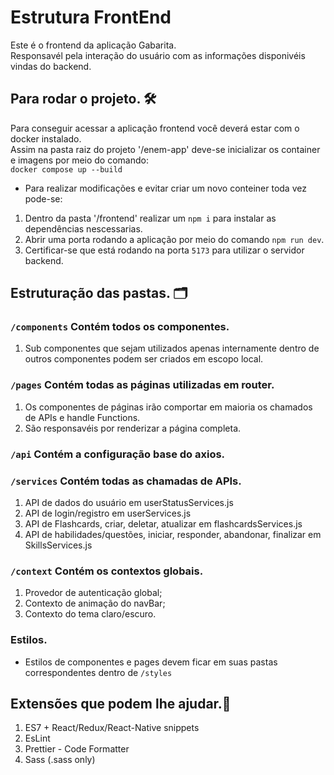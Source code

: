 # Estrutura FrontEnd

Este é o frontend da aplicação Gabarita.<br>
Responsavél pela interação do usuário com as informações disponivéis vindas do backend.

## Para rodar o projeto. 🛠

Para conseguir acessar a aplicação frontend você deverá estar com o docker instalado.<br>
Assim na pasta raiz do projeto '/enem-app' deve-se inicializar os container e imagens por meio do comando: <br>
`docker compose up --build`

- Para realizar modificações e evitar criar um novo conteiner toda vez pode-se:

1. Dentro da pasta '/frontend' realizar um `npm i` para instalar as dependências nescessarias.
2. Abrir uma porta rodando a aplicação por meio do comando `npm run dev`.
3. Certificar-se que está rodando na porta `5173` para utilizar o servidor backend.

## Estruturação das pastas. 🗂

### `/components` Contém todos os componentes.

1. Sub componentes que sejam utilizados apenas internamente dentro de outros componentes podem ser criados em escopo local.

### `/pages` Contém todas as páginas utilizadas em router.

1. Os componentes de páginas irão comportar em maioria os chamados de APIs e handle Functions.
2. São responsavéis por renderizar a página completa.

### `/api` Contém a configuração base do axios.

### `/services` Contém todas as chamadas de APIs.

1. API de dados do usuário em userStatusServices.js
2. API de login/registro em userServices.js
3. API de Flashcards, criar, deletar, atualizar em flashcardsServices.js
4. API de habilidades/questões, iniciar, responder, abandonar, finalizar em SkillsServices.js

### `/context` Contém os contextos globais.

1. Provedor de autenticação global;
2. Contexto de animação do navBar;
3. Contexto do tema claro/escuro.

### Estilos.

- Estilos de componentes e pages devem ficar em suas pastas correspondentes dentro de `/styles`

## Extensões que podem lhe ajudar.🙌

1. ES7 + React/Redux/React-Native snippets
2. EsLint
3. Prettier - Code Formatter
4. Sass (.sass only)
